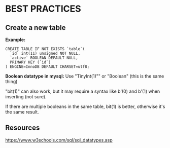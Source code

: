 # BEST PRACTICES

## Create a new table

**Example:**
```
CREATE TABLE IF NOT EXISTS `table`(
  `id` int(11) unsigned NOT NULL,
  `active` BOOLEAN DEFAULT NULL,
  PRIMARY KEY (`id`)
) ENGINE=InnoDB DEFAULT CHARSET=utf8;
```

**Boolean datatype in mysql:**
Use "TinyInt(1)"" or "Boolean" (this is the same thing)

"bit(1)" can also work, but it may require a syntax like b'(0) and b'(1) when inserting (not sure).

If there are multiple booleans in the same table, bit(1) is better, otherwise it's the same result.


## Resources

https://www.w3schools.com/sql/sql_datatypes.asp
